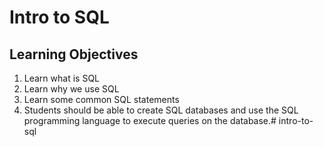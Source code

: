 # Intro to SQL

## Learning Objectives
1. Learn what is SQL
2. Learn why we use SQL
3. Learn some common SQL statements
4. Students should be able to create SQL databases and use the SQL programming language to execute queries on the database.# intro-to-sql
